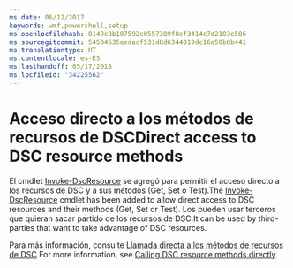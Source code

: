 ```yaml
---
ms.date: 06/12/2017
keywords: wmf,powershell,setup
ms.openlocfilehash: 8149c8b107592c0557389f8ef3414c7d2183e586
ms.sourcegitcommit: 54534635eedacf531d8d6344019dc16a50b8b441
ms.translationtype: HT
ms.contentlocale: es-ES
ms.lasthandoff: 05/17/2018
ms.locfileid: "34225562"
---
```

# <a name="direct-access-to-dsc-resource-methods"></a><span data-ttu-id="6a1e9-102">Acceso directo a los métodos de recursos de DSC</span><span class="sxs-lookup"><span data-stu-id="6a1e9-102">Direct access to DSC resource methods</span></span>


<span data-ttu-id="6a1e9-103">El cmdlet [Invoke-DscResource](https://technet.microsoft.com/library/mt517869.aspx) se agregó para permitir el acceso directo a los recursos de DSC y a sus métodos (Get, Set o Test).</span><span class="sxs-lookup"><span data-stu-id="6a1e9-103">The [Invoke-DscResource](https://technet.microsoft.com/library/mt517869.aspx) cmdlet has been added to allow direct access to DSC resources and their methods (Get, Set or Test).</span></span> <span data-ttu-id="6a1e9-104">Los pueden usar terceros que quieran sacar partido de los recursos de DSC.</span><span class="sxs-lookup"><span data-stu-id="6a1e9-104">It can be used by third-parties that want to take advantage of DSC resources.</span></span>

<span data-ttu-id="6a1e9-105">Para más información, consulte [Llamada directa a los métodos de recursos de DSC](https://msdn.microsoft.com/powershell/dsc/directcallresource).</span><span class="sxs-lookup"><span data-stu-id="6a1e9-105">For more information, see [Calling DSC resource methods directly](https://msdn.microsoft.com/powershell/dsc/directcallresource).</span></span>
